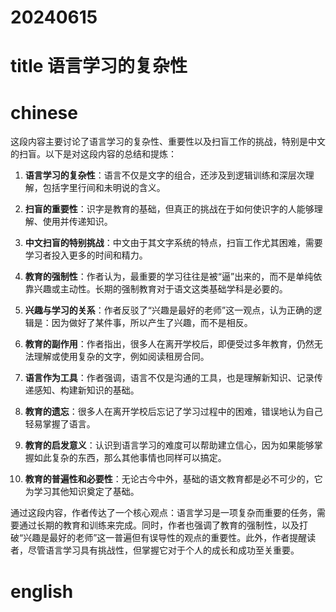 
# 20240615

# title 语言学习的复杂性

# chinese 

这段内容主要讨论了语言学习的复杂性、重要性以及扫盲工作的挑战，特别是中文的扫盲。以下是对这段内容的总结和提炼：

1. **语言学习的复杂性**：语言不仅是文字的组合，还涉及到逻辑训练和深层次理解，包括字里行间和未明说的含义。

2. **扫盲的重要性**：识字是教育的基础，但真正的挑战在于如何使识字的人能够理解、使用并传递知识。

3. **中文扫盲的特别挑战**：中文由于其文字系统的特点，扫盲工作尤其困难，需要学习者投入更多的时间和精力。

4. **教育的强制性**：作者认为，最重要的学习往往是被“逼”出来的，而不是单纯依靠兴趣或主动性。长期的强制教育对于语文这类基础学科是必要的。

5. **兴趣与学习的关系**：作者反驳了“兴趣是最好的老师”这一观点，认为正确的逻辑是：因为做好了某件事，所以产生了兴趣，而不是相反。

6. **教育的副作用**：作者指出，很多人在离开学校后，即便受过多年教育，仍然无法理解或使用复杂的文字，例如阅读租房合同。

7. **语言作为工具**：作者强调，语言不仅是沟通的工具，也是理解新知识、记录传递感知、构建新知识的基础。

8. **教育的遗忘**：很多人在离开学校后忘记了学习过程中的困难，错误地认为自己轻易掌握了语言。

9. **教育的启发意义**：认识到语言学习的难度可以帮助建立信心，因为如果能够掌握如此复杂的东西，那么其他事情也同样可以搞定。

10. **教育的普遍性和必要性**：无论古今中外，基础的语文教育都是必不可少的，它为学习其他知识奠定了基础。

通过这段内容，作者传达了一个核心观点：语言学习是一项复杂而重要的任务，需要通过长期的教育和训练来完成。同时，作者也强调了教育的强制性，以及打破“兴趣是最好的老师”这一普遍但有误导性的观点的重要性。此外，作者提醒读者，尽管语言学习具有挑战性，但掌握它对于个人的成长和成功至关重要。

# english

